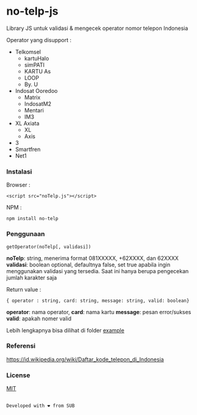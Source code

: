
# no-telp-js

Library JS untuk validasi &amp; mengecek operator nomor telepon Indonesia

Operator yang disupport :

 - Telkomsel
	 - kartuHalo
	 - simPATI
	 - KARTU As
	 - LOOP
	 - By. U
- Indosat Ooredoo
	- Matrix
	- IndosatM2
	- Mentari
	- IM3
- XL Axiata
	- XL
	- Axis
- 3
- Smartfren
- Net1

### Instalasi

Browser :

    <script src="noTelp.js"></script>

NPM :

    npm install no-telp

###  Penggunaan

    getOperator(noTelp[, validasi])

**noTelp**: string, menerima format 081XXXXX, +62XXXX, dan 62XXXX
**validasi**: boolean optional, defaultnya false, set true apabila ingin menggunakan validasi yang tersedia. Saat ini hanya berupa pengecekan jumlah karakter saja

Return value  :

    { operator : string, card: string, message: string, valid: boolean}

**operator**: nama operator,
**card**: nama kartu
**message**: pesan error/sukses
**valid**: apakah nomer valid

Lebih lengkapnya bisa dilihat di folder [example](https://github.com/rfnajid/no-telp-js/tree/master/example)

### Referensi

https://id.wikipedia.org/wiki/Daftar_kode_telepon_di_Indonesia

### License
[MIT](https://github.com/rfnajid/no-telp-js/blob/master/LICENSE)

##

    Developed with ❤️ from SUB